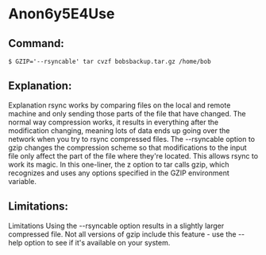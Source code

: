 # Anon6y5E4Use

## Command:
```
$ GZIP='--rsyncable' tar cvzf bobsbackup.tar.gz /home/bob
```

## Explanation:
Explanation
rsync works by comparing files on the local and remote machine and only sending those parts of the file that have changed.  The normal way compression works, it results in everything after the modification changing, meaning lots of data ends up going over the network when you try to rsync compressed files.
The --rsyncable option to gzip changes the compression scheme so that modifications to the input file only affect the part of the file where they're located.  This allows rsync to work its magic.
In this one-liner, the z option to tar calls gzip, which recognizes and uses any options specified in the GZIP environment variable.

## Limitations:
Limitations
Using the --rsyncable option results in a slightly larger compressed file.
Not all versions of gzip include this feature - use the --help option to see if it's available on your system.

